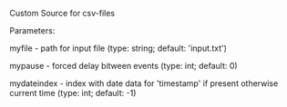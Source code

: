 
Custom Source for csv-files

Parameters:

myfile - path for input file (type: string; default: 'input.txt')

mypause - forced delay bitween events (type: int; default: 0)

mydateindex - index with date data for 'timestamp' if present otherwise current time (type: int; default: -1)
